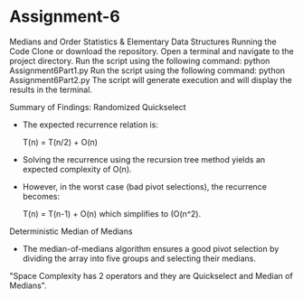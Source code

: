 # Assignment-6
Medians and Order Statistics &amp; Elementary Data Structures
Running the Code 
Clone or download the repository. 
Open a terminal and navigate to the project directory. 
Run the script using the following command: python Assignment6Part1.py
Run the script using the following command: python Assignment6Part2.py
The script will generate execution and will display the results in the terminal.

Summary of Findings:
Randomized Quickselect 

- The expected recurrence relation is:   

  T(n) = T(n/2) + O(n)  

- Solving the recurrence using the recursion tree method yields an expected complexity of O(n). 

- However, in the worst case (bad pivot selections), the recurrence becomes: 

  T(n) = T(n-1) + O(n) which simplifies to (O(n^2). 

 

Deterministic Median of Medians 

- The median-of-medians algorithm ensures a good pivot selection by dividing the array into five groups and selecting their medians. 

"Space Complexity has 2 operators and they are Quickselect and Median of Medians". 

